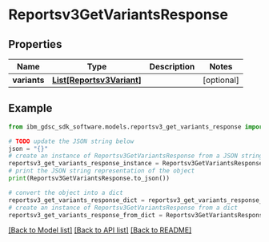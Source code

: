 # Reportsv3GetVariantsResponse


## Properties

Name | Type | Description | Notes
------------ | ------------- | ------------- | -------------
**variants** | [**List[Reportsv3Variant]**](Reportsv3Variant.md) |  | [optional] 

## Example

```python
from ibm_gdsc_sdk_software.models.reportsv3_get_variants_response import Reportsv3GetVariantsResponse

# TODO update the JSON string below
json = "{}"
# create an instance of Reportsv3GetVariantsResponse from a JSON string
reportsv3_get_variants_response_instance = Reportsv3GetVariantsResponse.from_json(json)
# print the JSON string representation of the object
print(Reportsv3GetVariantsResponse.to_json())

# convert the object into a dict
reportsv3_get_variants_response_dict = reportsv3_get_variants_response_instance.to_dict()
# create an instance of Reportsv3GetVariantsResponse from a dict
reportsv3_get_variants_response_from_dict = Reportsv3GetVariantsResponse.from_dict(reportsv3_get_variants_response_dict)
```
[[Back to Model list]](../README.md#documentation-for-models) [[Back to API list]](../README.md#documentation-for-api-endpoints) [[Back to README]](../README.md)


